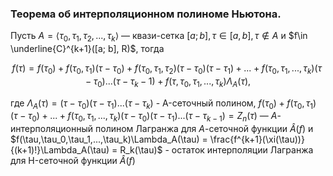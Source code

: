 ### Теорема об интерполяционном полиноме Ньютона.

Пусть $`A = \left<\tau_0, \tau_1, \tau_2, ..., \tau_k\right>`$ — квази-сетка $`[a; b], \tau\in[a, b], \tau \notin A`$ и $`f\in \underline{C}^{k+1}([a; b], R)`$, тогда
```math
f(\tau) = f(\tau_0) + f(\tau_0,\tau_1)(\tau-\tau_0) + f(\tau_0,\tau_1,\tau_2)(\tau-\tau_0)(\tau-\tau_1)+...+f(\tau_0,\tau_1,...,\tau_k)(\tau-\tau_0)...(\tau-\tau_k-1) + f(\tau,\tau_0,\tau_1,...,\tau_k)\Lambda_A(\tau),
```
где $`\Lambda_A(\tau) = (\tau-\tau_0)(\tau-\tau_1)...(\tau-\tau_k)`$ - A-сеточный полином,
$`f(\tau_0) + f(\tau_0,\tau_1)(\tau-\tau_0) + ... + f(\tau_0,\tau_1,...,\tau_k)(\tau-\tau_0)(\tau-\tau_1)...(\tau-\tau_{k-1}) = Z_n(\tau)`$ — $`A`$-интерполяционный полином Лагранжа для $`A`$-сеточной функции $`\hat{A}(f)`$ и $`f(\tau,\tau_0,\tau_1,...,\tau_k)\Lambda_A(\tau) = \frac{f^{k+1}(\xi(\tau))}{(k+1)!}\Lambda_A(\tau) = R_k(\tau)`$ - остаток интерполяции Лагранжа для H-сеточной функции $`\hat{A}(f)`$
